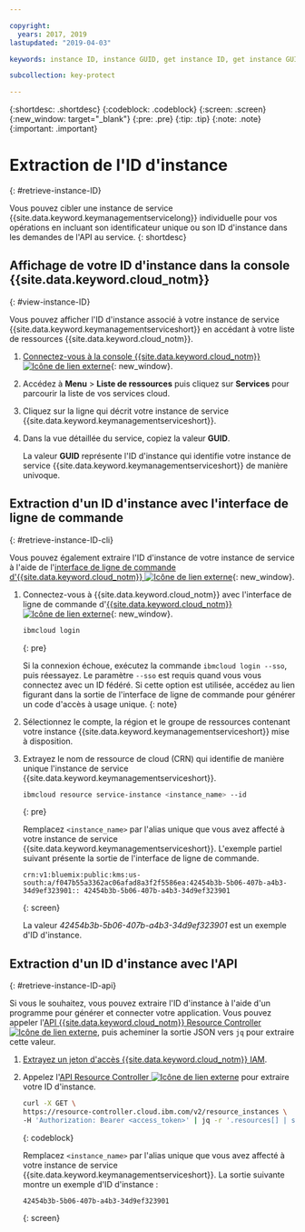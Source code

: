 ```yaml
---

copyright:
  years: 2017, 2019
lastupdated: "2019-04-03"

keywords: instance ID, instance GUID, get instance ID, get instance GUID, instance ID API, instance ID CLI

subcollection: key-protect

---
```


{:shortdesc: .shortdesc}
{:codeblock: .codeblock}
{:screen: .screen}
{:new_window: target="_blank"}
{:pre: .pre}
{:tip: .tip}
{:note: .note}
{:important: .important}

# Extraction de l'ID d'instance
{: #retrieve-instance-ID}

Vous pouvez cibler une instance de service {{site.data.keyword.keymanagementservicelong}} individuelle pour vos opérations en incluant son identificateur unique ou son ID d'instance dans les demandes de l'API au service.
{: shortdesc}

## Affichage de votre ID d'instance dans la console {{site.data.keyword.cloud_notm}}
{: #view-instance-ID}

Vous pouvez afficher l'ID d'instance associé à votre instance de service {{site.data.keyword.keymanagementserviceshort}} en accédant à votre liste de ressources {{site.data.keyword.cloud_notm}}.

1. [Connectez-vous à la console {{site.data.keyword.cloud_notm}} ![Icône de lien externe](../../icons/launch-glyph.svg "Icône de lien externe")](https://{DomainName}){: new_window}.
2. Accédez à **Menu** &gt; **Liste de ressources** puis cliquez sur **Services** pour parcourir la liste de vos services cloud.
3. Cliquez sur la ligne qui décrit votre instance de service {{site.data.keyword.keymanagementserviceshort}}.
4. Dans la vue détaillée du service, copiez la valeur **GUID**.

    La valeur **GUID** représente l'ID d'instance qui identifie votre instance de service {{site.data.keyword.keymanagementserviceshort}} de manière univoque.

## Extraction d'un ID d'instance avec l'interface de ligne de commande
{: #retrieve-instance-ID-cli}

Vous pouvez également extraire l'ID d'instance de votre instance de service à l'aide de l'[interface de ligne de commande d'{{site.data.keyword.cloud_notm}} ![Icône de lien externe](../../icons/launch-glyph.svg "Icône de lien externe")](/docs/cli?topic=cloud-cli-ibmcloud-cli){: new_window}.

1. Connectez-vous à {{site.data.keyword.cloud_notm}} avec l'interface de ligne de commande d'[{{site.data.keyword.cloud_notm}} ![Icône de lien externe](../../icons/launch-glyph.svg "Icône de lien externe")](/docs/cli?topic=cloud-cli-ibmcloud-cli){: new_window}.

    ```sh
    ibmcloud login 
    ```
    {: pre}

    Si la connexion échoue, exécutez la commande `ibmcloud login --sso`, puis réessayez. Le paramètre `--sso` est requis quand vous vous connectez avec un ID fédéré. Si cette option est utilisée, accédez au lien figurant dans la sortie de l'interface de ligne de commande pour générer un code d'accès à usage unique.
    {: note}

2. Sélectionnez le compte, la région et le groupe de ressources contenant votre instance {{site.data.keyword.keymanagementserviceshort}} mise à disposition.

3. Extrayez le nom de ressource de cloud (CRN) qui identifie de manière unique l'instance de service {{site.data.keyword.keymanagementserviceshort}}. 

    ```sh
    ibmcloud resource service-instance <instance_name> --id
    ```
    {: pre}

    Remplacez `<instance_name>` par l'alias unique que vous avez affecté à votre instance de service {{site.data.keyword.keymanagementserviceshort}}. L'exemple partiel suivant présente la sortie de l'interface de ligne de commande.

    ```
    crn:v1:bluemix:public:kms:us-south:a/f047b55a3362ac06afad8a3f2f5586ea:42454b3b-5b06-407b-a4b3-34d9ef323901:: 42454b3b-5b06-407b-a4b3-34d9ef323901
    ```
    {: screen}

    La valeur _42454b3b-5b06-407b-a4b3-34d9ef323901_ est un exemple d'ID d'instance.


## Extraction d'un ID d'instance avec l'API
{: #retrieve-instance-ID-api}

Si vous le souhaitez, vous pouvez extraire l'ID d'instance à l'aide d'un programme pour générer et connecter votre application. Vous pouvez appeler l'[API {{site.data.keyword.cloud_notm}} Resource Controller ![Icône de lien externe](../../icons/launch-glyph.svg "Icône de lien externe")](https://{DomainName}/apidocs/resource-controller), puis acheminer la sortie JSON vers `jq` pour extraire cette valeur.

1. [Extrayez un jeton d'accès {{site.data.keyword.cloud_notm}} IAM](/docs/services/key-protect?topic=key-protect-retrieve-access-token).
2. Appelez l'[API Resource Controller ![Icône de lien externe](../../icons/launch-glyph.svg "Icône de lien externe")](https://{DomainName}/apidocs/resource-controller) pour extraire votre ID d'instance.

    ```sh
    curl -X GET \
    https://resource-controller.cloud.ibm.com/v2/resource_instances \
    -H 'Authorization: Bearer <access_token>' | jq -r '.resources[] | select(.name | contains("<instance_name>")) | .guid'
    ```
    {: codeblock}

    Remplacez `<instance_name>` par l'alias unique que vous avez affecté à votre instance de service {{site.data.keyword.keymanagementserviceshort}}. La sortie suivante montre un exemple d'ID d'instance :

    ```
    42454b3b-5b06-407b-a4b3-34d9ef323901
    ```
    {: screen}
